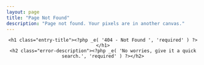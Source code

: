 ```yaml
---
layout: page
title: "Page Not Found"
description: "Page not found. Your pixels are in another canvas."
---  
```


<article id="post-<?php the_ID(); ?>" class="<?php post_class( ); ?>">

  <header class="animated fadeInDown">

    <h1 class="entry-title"><?php _e( '404 - Not Found ', 'required' ) ?></h1>
    <h2 class="error-description"><?php _e( 'No worries, give it a quick search.', 'required' ) ?></h2>

  </header>

  <div id="error-search">
    <script type="text/javascript">
      var GOOG_FIXURL_LANG = 'en';
      var GOOG_FIXURL_SITE = '{{ site.url }}'
    </script>
    <script type="text/javascript"
      src="http://linkhelp.clients.google.com/tbproxy/lh/wm/fixurl.js">
    </script>
  </div><!--/ #error-search -->

</article>
